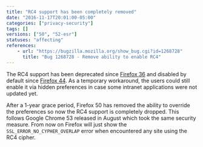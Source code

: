 ```yaml
---
title: "RC4 support has been completely removed"
date: "2016-11-17T20:01:00-05:00"
categories: ["privacy-security"]
tags: []
versions: ["50", "52-esr"]
statuses: "affecting"
references:
    - url: "https://bugzilla.mozilla.org/show_bug.cgi?id=1268728"
      title: "Bug 1268728 - Remove ability to enable RC4"
---
```

The RC4 support has been deprecated since [Firefox 36](https://www.fxsitecompat.dev/en-CA/docs/2014/rc4-support-has-been-deprecated/) and disabled by default since [Firefox 44](https://www.fxsitecompat.dev/en-CA/docs/2015/rc4-is-now-completely-disabled-by-default/). As a temporary workaround, the users could still enable it via hidden preferences in case some intranet applications were not updated yet.

After a 1-year grace period, Firefox 50 has removed the ability to override the preferences so now the RC4 support is completely dropped. This follows Google Chrome 53 released in August which took the same security measure. From now on Firefox will just show the `SSL_ERROR_NO_CYPHER_OVERLAP` error when encountered any site using the RC4 cipher.
